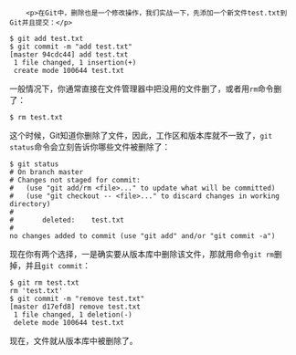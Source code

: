 ﻿
        <p>在Git中，删除也是一个修改操作，我们实战一下，先添加一个新文件test.txt到Git并且提交：</p>
<pre><code>$ git add test.txt
$ git commit -m &quot;add test.txt&quot;
[master 94cdc44] add test.txt
 1 file changed, 1 insertion(+)
 create mode 100644 test.txt
</code></pre><p>一般情况下，你通常直接在文件管理器中把没用的文件删了，或者用<code>rm</code>命令删了：</p>
<pre><code>$ rm test.txt
</code></pre><p>这个时候，Git知道你删除了文件，因此，工作区和版本库就不一致了，<code>git status</code>命令会立刻告诉你哪些文件被删除了：</p>
<pre><code>$ git status
# On branch master
# Changes not staged for commit:
#   (use &quot;git add/rm &lt;file&gt;...&quot; to update what will be committed)
#   (use &quot;git checkout -- &lt;file&gt;...&quot; to discard changes in working directory)
#
#       deleted:    test.txt
#
no changes added to commit (use &quot;git add&quot; and/or &quot;git commit -a&quot;)
</code></pre><p>现在你有两个选择，一是确实要从版本库中删除该文件，那就用命令<code>git rm</code>删掉，并且<code>git commit</code>：</p>
<pre><code>$ git rm test.txt
rm &#39;test.txt&#39;
$ git commit -m &quot;remove test.txt&quot;
[master d17efd8] remove test.txt
 1 file changed, 1 deletion(-)
 delete mode 100644 test.txt
</code></pre><p>现在，文件就从版本库中被删除了。</p>
<p><div class="html5-video" data-type="video" data-width="648" data-height="434" data-src="http://liaoxuefeng-liaoxuefeng.stor.sinaapp.com/learngit/video/git-rm.mp4">